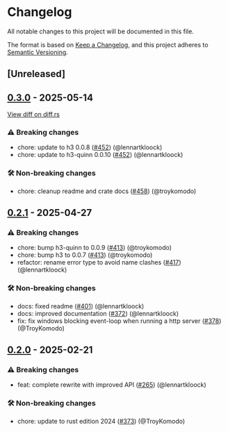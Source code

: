 # Changelog

<!--
This file is automatically generated by our release process.
DO NOT edit it directly.
If you want to add a change log entry for this package,
please create a new file in /changes.d/<pr-number>.toml
Refer to the [README.md](/changes.d/README.md) for more information.
-->

All notable changes to this project will be documented in this file.

The format is based on [Keep a Changelog](https://keepachangelog.com/en/1.0.0/),
and this project adheres to [Semantic Versioning](https://semver.org/spec/v2.0.0.html).

## [Unreleased]

## [0.3.0](https://github.com/ScuffleCloud/scuffle/releases/tag/scuffle-http-v0.3.0) - 2025-05-14

[View diff on diff.rs](https://diff.rs/scuffle-http/0.2.1/scuffle-http/0.3.0/Cargo.toml)

### ⚠️ Breaking changes

- chore: update to h3 0.0.8 ([#452](https://github.com/scufflecloud/scuffle/pull/452)) (@lennartkloock)
- chore: update to h3-quinn 0.0.10 ([#452](https://github.com/scufflecloud/scuffle/pull/452)) (@lennartkloock)

### 🛠️ Non-breaking changes

- chore: cleanup readme and crate docs ([#458](https://github.com/scufflecloud/scuffle/pull/458)) (@troykomodo)

## [0.2.1](https://github.com/ScuffleCloud/scuffle/releases/tag/scuffle-http-v0.2.1) - 2025-04-27

### ⚠️ Breaking changes

- chore: bump h3-quinn to 0.0.9 ([#413](https://github.com/scufflecloud/scuffle/pull/413)) (@troykomodo)
- chore: bump h3 to 0.0.7 ([#413](https://github.com/scufflecloud/scuffle/pull/413)) (@troykomodo)
- refactor: rename error type to avoid name clashes ([#417](https://github.com/scufflecloud/scuffle/pull/417)) (@lennartkloock)

### 🛠️ Non-breaking changes

- docs: fixed readme ([#401](https://github.com/scufflecloud/scuffle/pull/401)) (@lennartkloock)
- docs: improved documentation ([#372](https://github.com/scufflecloud/scuffle/pull/372)) (@lennartkloock)
- fix: fix windows blocking event-loop when running a http server ([#378](https://github.com/scufflecloud/scuffle/pull/378)) (@TroyKomodo)

## [0.2.0](https://github.com/ScuffleCloud/scuffle/releases/tag/scuffle-http-v0.2.0) - 2025-02-21

### ⚠️ Breaking changes

- feat: complete rewrite with improved API ([#265](https://github.com/scufflecloud/scuffle/pull/265)) (@lennartkloock)

### 🛠️ Non-breaking changes

- chore: update to rust edition 2024 ([#373](https://github.com/scufflecloud/scuffle/pull/373)) (@TroyKomodo)
